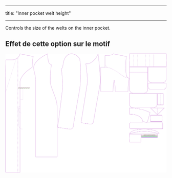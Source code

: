 - - -
title: "Inner pocket welt height"
- - -

Controls the size of the welts on the inner pocket.

## Effet de cette option sur le motif

![Cette image montre l'effet de cette option en superposant plusieurs variantes qui ont une valeur différente pour cette option](carlita_innerpocketweltheight_sample.svg "Effet de cette option sur le modèle")
